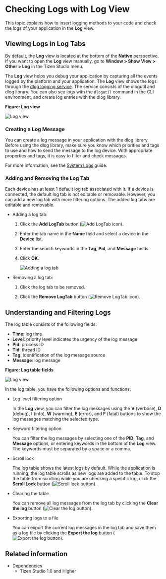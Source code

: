 # Checking Logs with Log View

This topic explains how to insert logging methods to your code and check the logs of your application in the **Log** view.

## Viewing Logs in Log Tabs

By default, the **Log** view is located at the bottom of the **Native** perspective. If you want to open the **Log** view manually, go to **Window > Show View > Other > Log** in the Tizen Studio menu.

The **Log** view helps you debug your application by capturing all the events logged by the platform and your application. The **Log** view shows the logs through the [dlog logging service](../../native/guides/error/system-logs.md). The service consists of the dlogutil and dlog library. You can also see logs with the `dlogutil` command in the CLI environment, and create log entries with the dlog library.

**Figure: Log view**

![Log view](./media/log_view.png)

### Creating a Log Message

You can create a log message in your application with the dlog library. Before using the dlog library, make sure you know which priorities and tags to use and how to send the message to the log device. With appropriate properties and tags, it is easy to filter and check messages.

For more information, see the [System Logs](../../native/guides/error/system-logs.md) guide.

### Adding and Removing the Log Tab

Each device has at least 1 default log tab associated with it. If a device is connected, the default log tab is not editable or removable. However, you can add a new log tab with more filtering options. The added log tabs are editable and removable.

- Adding a log tab:

  1. Click the **Add LogTab** button (![Add LogTab icon](./media/log_view_icon.png)).

  2. Enter the tab name in the **Name** field and select a device in the **Device** list.

  3. Enter the search keywords in the **Tag**, **Pid**, and **Message** fields.

  4. Click **OK**.

     ![Adding a log tab](./media/log_view_add_tab.png)

- Removing a log tab:

  1. Click the log tab to be removed.

  2. Click the **Remove LogTab** button (![Remove LogTab icon](./media/log_view_icon_remove_tab.png)).

## Understanding and Filtering Logs

The log table consists of the following fields:

- **Time**: log time
- **Level**: priority level indicates the urgency of the log message
- **Pid**: process ID
- **Tid**: thread ID
- **Tag**: identification of the log message source
- **Message**: log message

**Figure: Log table fields**

![Log view](./media/log_view_fields.png)

In the log table, you have the following options and functions:

- Log level filtering option

  In the **Log** view, you can filter the log messages using the **V** (verbose), **D** (debug), **I** (info), **W** (warning), **E** (error), and **F** (fatal) buttons to show the log messages matching the selected type.

- Keyword filtering option

  You can filter the log messages by selecting one of the **PID**, **Tag**, and **Message** options, or entering keywords in the bottom of the **Log** view. The keywords must be separated by a space or a comma.

- Scroll lock

  The log table shows the latest logs by default. While the application is running, the log table scrolls as new logs are added to the table. To stop the table from scrolling while you are checking a specific log, click the **Scroll Lock** button (![Scroll lock button](./media/log_view_icon_lock.png)).

- Clearing the table

  You can remove all log messages from the log tab by clicking the **Clear the log** button (![Clear the log button](./media/log_view_icon_clear.png)).

- Exporting logs to a file

  You can export the current log messages in the log tab and save them as a log file by clicking the **Export the log** button (![Export the log button](./media/log_view_icon_export.png)).

## Related information
* Dependencies  
  - Tizen Studio 1.0 and Higher
